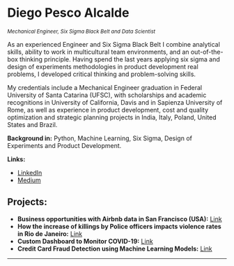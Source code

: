 # Diego Pesco Alcalde
<sub>*Mechanical Engineer, Six Sigma Black Belt and Data Scientist* </sub>

As an experienced Engineer and Six Sigma Black Belt I combine analytical skills, ability to work in multicultural team environments, and an out-of-the-box thinking principle. Having spend the last years applying six sigma and design of experiments methodologies in product development real problems, I developed critical thinking and problem-solving skills.

My credentials include a Mechanical Engineer graduation in Federal University of Santa Catarina (UFSC), with scholarships and academic recognitions in University of California, Davis and in Sapienza University of Rome, as well as experience in product development, cost and quality optimization and strategic planning projects in India, Italy, Poland, United States and Brazil.

**Background in:** Python, Machine Learning, Six Sigma, Design of Experiments and Product Development.

**Links:**
* [LinkedIn](https://www.linkedin.com/in/diegopesco/)
* [Medium](https://medium.com/@dp.alcalde)


## Projects:

* **Business opportunities with Airbnb data in San Francisco (USA):** [Link](https://github.com/diegopescoalcalde/portfolio/blob/master/English_San_Francisco_Airbnb_Data_Analysis.ipynb)
* **How the increase of killings by Police officers impacts violence rates in Rio de Janeiro:** [Link](https://github.com/diegopescoalcalde/portfolio/blob/master/How_the_increase_of_killings_by_Police_officers_impacts_violence_rates_in_Rio_de_Janeiro.ipynb)
* **Custom Dashboard to Monitor COVID-19:** [Link](https://github.com/diegopescoalcalde/portfolio/blob/master/Custom_Dashboard_to_Monitor_COVID_19.ipynb)
* **Credit Card Fraud Detection using Machine Learning Models:** [Link](https://github.com/diegopescoalcalde/portfolio/blob/master/Credit_Card_Fraud_Detection.ipynb)
---


<!--
**diegopescoalcalde/diegopescoalcalde** is a ✨ _special_ ✨ repository because its `README.md` (this file) appears on your GitHub profile.

Here are some ideas to get you started:

- 🔭 I’m currently working on ...
- 🌱 I’m currently learning ...
- 👯 I’m looking to collaborate on ...
- 🤔 I’m looking for help with ...
- 💬 Ask me about ...
- 📫 How to reach me: ...
- 😄 Pronouns: ...
- ⚡ Fun fact: ...
-->
